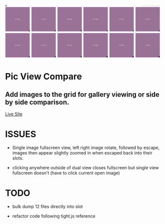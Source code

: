![preview](/preview.png)

# Pic View Compare
## Add images to the grid for gallery viewing or side by side comparison.
[Live Site](https://picviewcompare.github.io)

# ISSUES
- Single image fullscreen view, left right image rotate, followed by escape, images then appear slightly zoomed in when escaped back into their slots.

- clicking anywhere outside of dual view closes fullscreen but single view fullscreen doesn't (have to click current open image)

# TODO

- bulk dump 12 files directly into slot

- refactor code following tight.js reference









